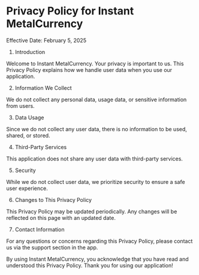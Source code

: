 # Privacy Policy for Instant MetalCurrency

Effective Date: February 5, 2025

1. Introduction

Welcome to Instant MetalCurrency. Your privacy is important to us. This Privacy Policy explains how we handle user data when you use our application.

2. Information We Collect

We do not collect any personal data, usage data, or sensitive information from users.

3. Data Usage

Since we do not collect any user data, there is no information to be used, shared, or stored.

4. Third-Party Services

This application does not share any user data with third-party services.

5. Security

While we do not collect user data, we prioritize security to ensure a safe user experience.

6. Changes to This Privacy Policy

This Privacy Policy may be updated periodically. Any changes will be reflected on this page with an updated date.

7. Contact Information

For any questions or concerns regarding this Privacy Policy, please contact us via the support section in the app.

By using Instant MetalCurrency, you acknowledge that you have read and understood this Privacy Policy. Thank you for using our application!
